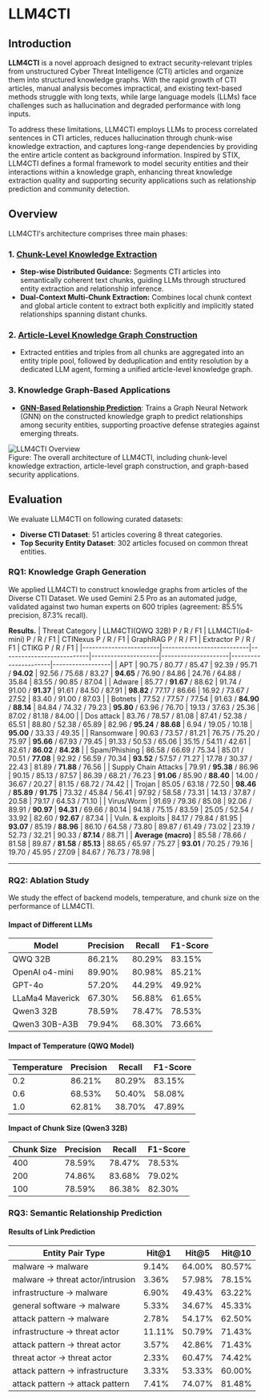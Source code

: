 # LLM4CTI

## Introduction

**LLM4CTI**  is a novel approach designed to extract security-relevant triples from unstructured Cyber Threat Intelligence (CTI) articles and organize them into structured knowledge graphs. With the rapid growth of CTI articles, manual analysis becomes impractical, and existing text-based methods struggle with long texts, while large language models (LLMs) face challenges such as hallucination and degraded performance with long inputs.

To address these limitations, LLM4CTI employs LLMs to process correlated sentences in CTI articles, reduces hallucination through chunk-wise knowledge extraction, and captures long-range dependencies by providing the entire article content as background information. Inspired by STIX, LLM4CTI defines a formal framework to model security entities and their interactions within a knowledge graph, enhancing threat knowledge extraction quality and supporting security applications such as relationship prediction and community detection.

## Overview

LLM4CTI's architecture comprises three main phases:

### 1. [Chunk-Level Knowledge Extraction](https://github.com/hiddenauthor/LLM4CTI/tree/main/Knowledge%20Graph%20Construction)
- **Step-wise Distributed Guidance:** Segments CTI articles into semantically coherent text chunks, guiding LLMs through structured entity extraction and relationship inference.
- **Dual-Context Multi-Chunk Extraction:** Combines local chunk context and global article content to extract both explicitly and implicitly stated relationships spanning distant chunks.

### 2. [Article-Level Knowledge Graph Construction](https://github.com/hiddenauthor/LLM4CTI/tree/main/Knowledge%20Graph%20Construction)
- Extracted entities and triples from all chunks are aggregated into an entity triple pool, followed by deduplication and entity resolution by a dedicated LLM agent, forming a unified article-level knowledge graph.

### 3. Knowledge Graph-Based Applications
- [**GNN-Based Relationship Prediction**](https://github.com/hiddenauthor/LLM4CTI/tree/main/GNN-Based%20Relationship%20Prediction): Trains a Graph Neural Network (GNN) on the constructed knowledge graph to predict relationships among security entities, supporting proactive defense strategies against emerging threats.


![LLM4CTI Overview](https://i.imgur.com/xtTcETK.png)  
Figure: The overall architecture of LLM4CTI, including chunk-level knowledge extraction, article-level graph construction, and graph-based security applications.

## Evaluation

We evaluate LLM4CTI on following curated datasets:
- **Diverse CTI Dataset**: 51 articles covering 8 threat categories.
- **Top Security Entity Dataset**: 302 articles focused on common threat entities.



### RQ1: Knowledge Graph Generation
We applied LLM4CTI to construct knowledge graphs from articles of the Diverse CTI Dataset. We used Gemini 2.5 Pro as an automated judge, validated against two human experts on 600 triples (agreement: 85.5% precision, 87.3% recall).  

**Results.** 
| Threat Category        | LLM4CTI(QWQ 32B) P / R / F1 | LLM4CTI(o4-mini) P / R / F1 | CTINexus P / R / F1 | GraphRAG P / R / F1 | Extractor P / R / F1 | CTIKG P / R / F1 |
|------------------------|---------------------------|---------------------------|---------------------|---------------------|----------------------|------------------|
| APT                    | 90.75 / 80.77 / 85.47    | 92.39 / 95.71 / **94.02** | 92.56 / 75.68 / 83.27 | **94.65** / 76.90 / 84.86 | 24.76 / 64.88 / 35.84 | 83.55 / 90.85 / 87.04 |
| Adware                 | 85.77 / **91.67** / 88.62 | 91.74 / 91.00 / **91.37** | 91.61 / 84.50 / 87.91 | **98.82** / 77.17 / 86.66 | 16.92 / 73.67 / 27.52 | 83.40 / 91.00 / 87.03 |
| Botnets                | 77.52 / 77.57 / 77.54    | 91.63 / **84.90** / **88.14** | 84.84 / 74.32 / 79.23 | **95.80** / 63.96 / 76.70 | 19.13 / 37.63 / 25.36 | 87.02 / 81.18 / 84.00 |
| Dos attack             | 83.76 / 78.57 / 81.08    | 87.41 / 52.38 / 65.51     | 88.80 / 52.38 / 65.89 | 82.96 / **95.24** / **88.68** | 6.94 / 19.05 / 10.18 | **95.00** / 33.33 / 49.35 |
| Ransomware             | 90.63 / 73.57 / 81.21    | 76.75 / 75.20 / 75.97     | **95.66** / 67.93 / 79.45 | 91.33 / 50.53 / 65.06 | 35.15 / 54.11 / 42.61 | 82.61 / **86.02** / **84.28** |
| Spam/Phishing          | 86.58 / 66.69 / 75.34    | 85.01 / 70.51 / **77.08** | 92.92 / 56.59 / 70.34 | **93.52** / 57.57 / 71.27 | 17.78 / 30.37 / 22.43 | 81.89 / **71.88** / 76.56 |
| Supply Chain Attacks   | 79.91 / **95.38** / 86.96 | 90.15 / 85.13 / 87.57     | 86.39 / 68.21 / 76.23 | **91.06** / 85.90 / **88.40** | 14.00 / 36.67 / 20.27 | 81.15 / 68.72 / 74.42 |
| Trojan                 | 85.05 / 63.18 / 72.50    | **98.46** / **85.89** / **91.75** | 73.32 / 45.84 / 56.41 | 97.92 / 58.58 / 73.31 | 14.13 / 37.87 / 20.58 | 79.17 / 64.53 / 71.10 |
| Virus/Worm             | 91.69 / 79.36 / 85.08    | 92.06 / 89.91 / **90.97** | **94.31** / 69.66 / 80.14 | 94.18 / 75.15 / 83.59 | 25.05 / 52.54 / 33.92 | 82.60 / **92.67** / 87.34 |
| Vuln. & exploits       | 84.17 / 79.84 / 81.95    | **93.07** / 85.19 / **88.96** | 86.10 / 64.58 / 73.80 | 89.87 / 61.49 / 73.02 | 23.19 / 52.73 / 32.21 | 90.33 / **87.14** / 88.71 |
| **Average (macro)**    | 85.58 / 78.66 / 81.58    | 89.87 / **81.58** / **85.13** | 88.65 / 65.97 / 75.27 | **93.01** / 70.25 / 79.16 | 19.70 / 45.95 / 27.09 | 84.67 / 76.73 / 78.98 |



---

### RQ2: Ablation Study

We study the effect of backend models, temperature, and chunk size on the performance of LLM4CTI.  

#### Impact of Different LLMs

| Model            | Precision | Recall | F1-Score |
|------------------|-----------|--------|----------|
| QWQ 32B          | 86.21%    | 80.29% | 83.15%   |
| OpenAI o4-mini   | 89.90%    | 80.98% | 85.21%   |
| GPT-4o           | 57.20%    | 44.29% | 49.92%   |
| LLaMa4 Maverick  | 67.30%    | 56.88% | 61.65%   |
| Qwen3 32B        | 78.59%    | 78.47% | 78.53%   |
| Qwen3 30B-A3B    | 79.94%    | 68.30% | 73.66%   |

#### Impact of Temperature (QWQ Model)

| Temperature | Precision | Recall | F1-Score |
|-------------|-----------|--------|----------|
| 0.2         | 86.21%    | 80.29% | 83.15%   |
| 0.6         | 68.53%    | 50.40% | 58.08%   |
| 1.0         | 62.81%    | 38.70% | 47.89%   |


#### Impact of Chunk Size (Qwen3 32B)

| Chunk Size | Precision | Recall | F1-Score |
|------------|-----------|--------|----------|
| 400        | 78.59%    | 78.47% | 78.53%   |
| 200        | 74.86%    | 83.68% | 79.02%   |
| 100        | 78.59%    | 86.38% | 82.30%   |


### RQ3: Semantic Relationship Prediction

#### Results of Link Prediction

| Entity Pair Type                     | Hit@1  | Hit@5  | Hit@10 |
|--------------------------------------|--------|--------|--------|
| malware → malware                    | 9.14%  | 64.00% | 80.57% |
| malware → threat actor/intrusion     | 3.36%  | 57.98% | 78.15% |
| infrastructure → malware             | 6.90%  | 49.43% | 63.22% |
| general software → malware           | 5.33%  | 34.67% | 45.33% |
| attack pattern → malware             | 2.78%  | 54.17% | 62.50% |
| infrastructure → threat actor        | 11.11% | 50.79% | 71.43% |
| attack pattern → threat actor        | 3.57%  | 42.86% | 71.43% |
| threat actor → threat actor          | 2.33%  | 60.47% | 74.42% |
| attack pattern → infrastructure      | 3.33%  | 53.33% | 60.00% |
| attack pattern → attack pattern      | 7.41%  | 74.07% | 81.48% |